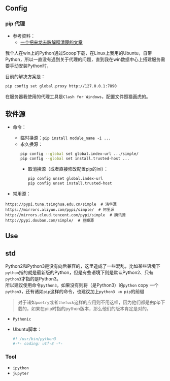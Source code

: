 ## Config

### pip 代理
+ 参考资料：
	+ [一个把来龙去脉解释清楚的文章](https://codeantenna.com/a/pAOz55u5Px)

我个人在win上的Python通过Scoop下载，在Linux上我用的Ubuntu，自带Python，所以一直没有遇到关于代理的问题，直到我在win数据中心上搭建服务需要手动安装Python时，

目前的解决方案是：
```bash
pip config set global.proxy http://127.0.0.1:7890
```
在服务器我使用的代理工具是`Clash for Windows`，配置文件照猫画虎的。

## 软件源
+ 命令：
	+ 临时换源：`pip install module_name -i ...`
	+ 永久换源：
		```bash
		pip config --global set global.index-url .../simple/
		pip config --global set install.trusted-host ...
		```
		+ 取消换源（或者直接修改配置pip的ini）：
			```bash
			pip config unset global.index-url
			pip config unset install.trusted-host
			````

+ 常用源：
```
https://pypi.tuna.tsinghua.edu.cn/simple  # 清华源
https://mirrors.aliyun.com/pypi/simple/  # 阿里源
http://mirrors.cloud.tencent.com/pypi/simple  # 腾讯源
http://pypi.douban.com/simple/  # 豆瓣源
```

## Use

## std

Python2和Python3是没有向后兼容的，这里造成了一些混乱，比如某些语境下`python`指的就是最新版的Python，但是有些语境下则是默认Python2、只有`python3`才指的是Python3。  
所以建议使用命令`python3`，如果没有则将（是Python3）的`python` copy 一个`python3`，还有诸如`pip`这样的命令，也建议加上`python3 -m pip`的前缀
>对于诸如`poetry`或者`thefuck`这样的应用则不用这样，因为他们都是由pip下载的，如果在piip时指的python版本，那么他们的版本肯定是对的。

+ `Pythonic`

+ Ubuntu脚本：
	```python
	#! /usr/bin/python3
	#-*- coding: utf-8 -*-
	```

### Tool

+ `ipython`
+ `jupyter`